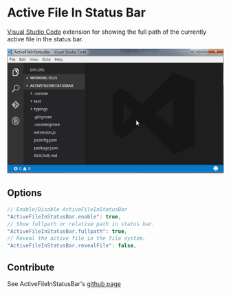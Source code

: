 # Active File In Status Bar #
[Visual Studio Code](https://code.visualstudio.com/) extension for showing the full path of the currently active file in the status bar. 

![ActiveFileInStatusBar in action](media/ActiveFileInStatusBar.gif)

## Options ##

```javascript
// Enable/Disable ActiveFileInStatusBar
"ActiveFileInStatusBar.enable": true,
// Show fullpath or relative path in status bar.
"ActiveFileInStatusBar.fullpath": true,
// Reveal the active file in the file system. 
"ActiveFileInStatusBar.revealFile": false,
```

## Contribute ##
See ActiveFileInStatusBar's [github page](https://github.com/RoscoP/ActiveFileInStatusBar)
